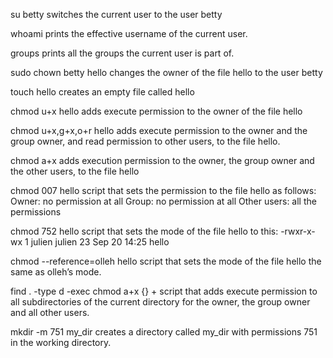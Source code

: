 su betty
switches the current user to the user betty

whoami
prints the effective username of the current user.

groups
prints all the groups the current user is part of.

sudo chown betty hello
changes the owner of the file hello to the user betty

touch hello
creates an empty file called hello

chmod u+x hello
adds execute permission to the owner of the file hello

chmod u+x,g+x,o+r hello
adds execute permission to the owner and the group owner, and read permission to other users, to the file hello.

chmod a+x
adds execution permission to the owner, the group owner and the other users, to the file hello

chmod 007 hello
script that sets the permission to the file hello as follows:
Owner: no permission at all
Group: no permission at all
Other users: all the permissions

chmod 752 hello
script that sets the mode of the file hello to this: -rwxr-x-wx 1 julien julien 23 Sep 20 14:25 hello

chmod --reference=olleh hello
script that sets the mode of the file hello the same as olleh’s mode.

find . -type d -exec chmod a+x {} +
script that adds execute permission to all subdirectories of the current directory for the owner, the group owner and all other users.

mkdir -m 751 my_dir
creates a directory called my_dir with permissions 751 in the working directory.


